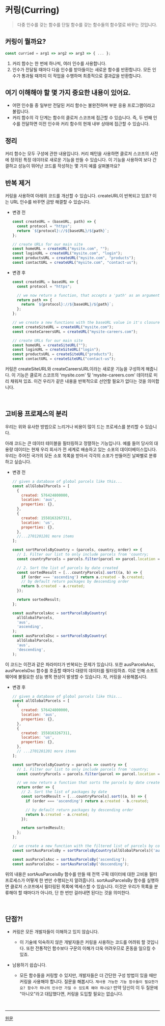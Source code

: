 # 커링(Curring)
> 다중 인수를 갖는 함수를 단일 함수를 갖는 함수들의 함수열로 바꾸는 것입니다.

## 커링이 뭘까요?

```js
const curried = arg1 => arg2 => arg3 => { ... };
```

1. 커리 함수는 한 번에 하나씩, 여러 인수를 사용합니다.
2. 인수가 전달될 때마다 다음 인수를 받아들이는 새로운 함수를 반환합니다. 모든 인수가 통과될 때까지 이 작업을 수행하며 최종적으로 결과값을 반환합니다.

## 여기 이해해야 할 몇 가지 중요한 내용이 있어요.
- 어떤 인수들 중 일부만 전달된 커리 함수는 불완전하며 부분 응용 프로그램이라고 불립니다.
- 커리 함수의 각 단계는 함수의 클로저 스코프에 접근할 수 있습니다. 즉, 두 번째 인수를 전달하면 이전 인수와 커리 함수의 현재 내부 상태에 접근할 수 있습니다.

## 정리
커리 함수는 모두 구성에 관한 내용입니다. 커리 패턴을 사용하면 클로저 스코프의 사전에 정의된 특정 데이터로 새로운 기능을 만들 수 있습니다. 이 기능을 사용하여 보다 간결하고 성능이 뛰어난 코드를 작성하는 몇 가지 예를 살펴볼까요?

## 반복 제거
커링을 사용하여 아래의 코드를 개선할 수 있습니다. createURL이 반복되고 있죠? 이는 URL 인수를 바꾸면 금방 해결할 수 있습니다.

- 변경 전
  ```js
  const createURL = (baseURL, path) => {
    const protocol = "https";
    return `${protocol}://${baseURL}/${path}`;
  };

  // create URLs for our main site
  const homeURL = createURL("mysite.com", "");
  const loginURL = createURL("mysite.com", "login");
  const productsURL = createURL("mysite.com", "products");
  const contactURL = createURL("mysite.com", "contact-us");
  ```

- 변경 후
  ```js
  const createURL = baseURL => {
    const protocol = "https";

    // we now return a function, that accepts a 'path' as an argument
    return path => {
      return `${protocol}://${baseURL}/${path}`;
    };
  };

  // we create a new functions with the baseURL value in it's closure scope
  const createSiteURL = createURL("mysite.com");
  const createCareersURL = createURL("mysite-careers.com");

  // create URLs for our main site
  const homeURL = createSiteURL("");
  const loginURL = createSiteURL("login");
  const productsURL = createSiteURL("products");
  const contactURL = createSiteURL("contact-us");
  ```

커링은 createSiteURL와 createCareersURL이라는 새로운 기능을 구성하게 해줍니다. 이 기능은 클로저 스코프의 'mysite.com' 및 'mysite-careers.com' 데이터로 미리 채워져 있죠. 이건 우리가 같은 내용을 반복적으로 선언할 필요가 없다는 것을 의미합니다.

<br>

## 고비용 프로제스의 분리
우리는 위와 유사한 방법으로 느리거나 비용이 많이 드는 프로세스를 분리할 수 있습니다.

아래 코드는 큰 데이터 테이블을 필터링하고 정렬하는 기능입니다. 예를 들어 당사의 대용량 데이터는 현재 우리 회사가 전 세계로 배송하고 있는 소포의 데이터베이스입니다. 우리는 주어진 국가의 모든 소포 목록을 받아서 각각의 소포가 만들어진 날짜별로 분류하고 싶습니다.

- 변경 전
  ```js
  // given a database of global parcels like this...
  const allGlobalParcels = [
    {
      created: 576424800000,
      location: 'aus',
      properties: {},
    },
    {
      created: 1558163267311,
      location: 'us',
      properties: {},
    },
    //...2701201201 more items
  ];

  const sortParcelsByCountry = (parcels, country, order) => {
    // 1. Filter our list to only include parcels from 'country;
    const countryParcels = parcels.filter(parcel => parcel.location === country);

    // 2. Sort the list of parcels by date created
    const sortedResult = [...countryParcels].sort((a, b) => {
      if (order === 'ascending') return a.created - b.created;
      // by default return packages by descending order
      return b.created - a.created;
    });

    return sortedResult;
  };

  const ausParcelsAsc = sortParcelsByCountry(
    allGlobalParcels,
    'aus',
    'ascending',
  );
  const ausParcelsDsc = sortParcelsByCountry(
    allGlobalParcels,
    'aus',
    'descending',
  );
  ```

이 코드는 이전과 같은 파라미터가 반복되는 문제가 있습니다. 또한 ausParcelsAsc, ausParcelsDsc 함수를 호출할 때마다 대량의 데이터를 필터링하죠. 이로 인해 소프트웨어에 불필요한 성능 병목 현상이 발생할 수 있습니다. 자, 커링을 사용해봅시다.

- 변경 후
  ```js
  // given a database of global parcels like this...
  const allGlobalParcels = [
    {
      created: 576424800000,
      location: 'aus',
      properties: {},
    },
    {
      created: 1558163267311,
      location: 'us',
      properties: {},
    },
    // ...2701201201 more items
  ];

  const sortParcelsByCountry = parcels => country => {
    // 1. Filter our list to only include parcels from 'country;
    const countryParcels = parcels.filter(parcel => parcel.location === country);

    // we now return a function that sorts the parcels by date created
    return order => {
      // 2. Sort the list of packages by date
      const sortedResult = [...countryParcels].sort((a, b) => {
        if (order === 'ascending') return a.created - b.created;

        // by default return packages by descending order
        return b.created - a.created;
      });

      return sortedResult;
    };
  };

  // we create a new function with the filtered list of parcels by country in it's closure scope
  const sortAusParcelsBy = sortParcelsByCountry(allGlobalParcels)('aus');

  const ausParcelsAsc = sortAusParcelsBy('ascending');
  const ausParcelsDsc = sortAusParcelsBy('descending');
  ```

위의 내용은 sortAusParcelsBy 함수를 만들 때 전역 구획 데이터에 대한 고비용 필터 프로세스가 어떻게 한 번만 수행되는지 알려줍니다. sortAusParcelsBy 함수를 실행하면 클로저 스코프에서 필터링된 목록에 액세스할 수 있습니다. 이것은 우리가 목록을 분류해야 할 때마다가 아니라, 단 한 번만 걸러내면 된다는 것을 의미한다.

<br>

## 단점?!
- 커링은 모든 개발자들이 이해하고 있지 않습니다.
  - 이 기술에 익숙하지 않은 개발자들은 커링을 사용하는 코드를 어려워 할 것입니다. 또한 전통적인 함수보다 구문의 이해가 더욱 어려우므로 혼동을 일으킬 수 있죠.

- 남용하기 쉽습니다.
  - 모든 함수들을 커링할 수 있지만, 개발자들은 더 간단한 구성 방법이 있을 때만 커링을 사용해야 합니다. 질문을 해봅시다. `재사용 가능한 기능 함수들이 필요한가요? 함수가 하나의 인수만 가질 수 있도록 해야 하나요?` 만약 당신이 이 두 질문에 "아니오"라고 대답했다면, 커링을 도입할 필요는 없습니다.

<br>
<hr>

[원문](https://papago.naver.com/?sk=en&tk=ko&hn=0&st=What%20are%20the%20bad%20parts%3F%0AWith%20great%20power%20comes%20great%20responsibility%20%E2%80%94%20Batman%E2%80%99s%20Dad%0AHere%20are%20some%20things%20I%20have%20learnt%20from%20working%20more%20with%20currying.%0ACurrying%20isn%E2%80%99t%20widely%20understood%20by%20all%20developer)